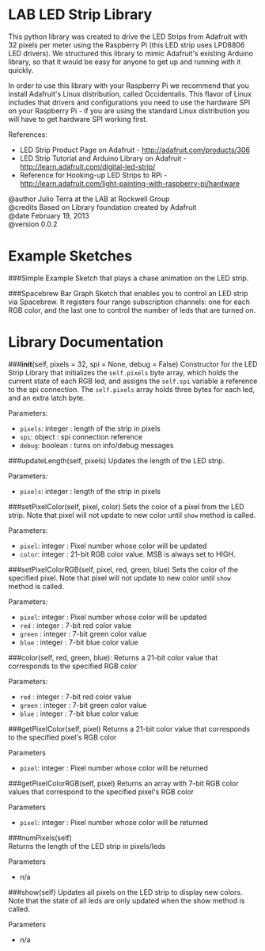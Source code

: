 LAB LED Strip Library 
=====================

This python library was created to drive the LED Strips from Adafruit with 32 pixels per meter using the Raspberry Pi (this LED strip uses LPD8806 LED drivers). We structured this library to mimic Adafruit's existing Arduino library, so that it would be easy for anyone to get up and running with it quickly. 

In order to use this library with your Raspberry Pi we recommend that you install Adafruit's Linux distribution, called Occidentalis. This flavor of Linux includes that drivers and configurations you need to use the hardware SPI on your Raspberry Pi - if you are using the standard Linux distribution you will have to get hardware SPI working first.
  
References:    
* LED Strip Product Page on Adafruit - http://adafruit.com/products/306    
* LED Strip Tutorial and Arduino Library on Adafruit - http://learn.adafruit.com/digital-led-strip/  
* Reference for Hooking-up LED Strips to RPi - http://learn.adafruit.com/light-painting-with-raspberry-pi/hardware
  
@author     Julio Terra at the LAB at Rockwell Group  
@credits    Based on Library foundation created by Adafruit  
@date       February 19, 2013    
@version    0.0.2  

Example Sketches
================

###Simple Example
Sketch that plays a chase animation on the LED strip.

###Spacebrew Bar Graph
Sketch that enables you to control an LED strip via Spacebrew. It registers four range subscription channels: one for each RGB color, and the last one to control the number of leds that are turned on.

Library Documentation
=====================

###__init__(self, pixels = 32, spi = None, debug = False)
Constructor for the LED Strip Library that initializes the `self.pixels` byte array, which holds the current state of each RGB led, and assigns the `self.spi` variable a reference to the spi connection. The `self.pixels` array holds three bytes for each led, and an extra latch byte.

Parameters:
* `pixels`: integer : length of the strip in pixels
* `spi`: object : spi connection reference
* `debug`: boolean : turns on info/debug messages

###updateLength(self, pixels)
Updates the length of the LED strip.

Parameters: 
* `pixels`: integer : length of the strip in pixels

###setPixelColor(self, pixel, color)
Sets the color of a pixel from the LED strip. Note that pixel will not update to new color until `show` method is called.

Parameters:
* `pixel`: integer : Pixel number whose color will be updated
* `color`: integer : 21-bit RGB color value. MSB is always set to HIGH.

###setPixelColorRGB(self, pixel, red, green, blue)
Sets the color of the specified pixel. Note that pixel will not update to new color until `show` method is called.

Parameters:
* `pixel`: integer : Pixel number whose color will be updated
* `red` : integer : 7-bit red color value 
* `green` : integer : 7-bit green color value 
* `blue` : integer : 7-bit blue color value 

###color(self, red, green, blue):
Returns a 21-bit color value that corresponds to the specified RGB color

Parameters:
* `red` : integer : 7-bit red color value 
* `green` : integer : 7-bit green color value 
* `blue` : integer : 7-bit blue color value 

###getPixelColor(self, pixel)
Returns a 21-bit color value that corresponds to the specified pixel's RGB color

Parameters
* `pixel`: integer : Pixel number whose color will be returned

###getPixelColorRGB(self, pixel)
Returns an array with 7-bit RGB color values that correspond to the specified pixel's RGB color

Parameters
* `pixel`: integer : Pixel number whose color will be returned

###numPixels(self) 	
Returns the length of the LED strip in pixels/leds

Parameters
* n/a

###show(self)
Updates all pixels on the LED strip to display new colors. Note that the state of all leds are only updated when the show method is called.

Parameters
* n/a


